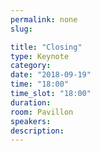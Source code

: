 ```yaml
---
permalink: none
slug:

title: "Closing"
type: Keynote
category:
date: "2018-09-19"
time: "18:00"
time_slot: "18:00"
duration:
room: Pavillon
speakers:
description:
---
```

